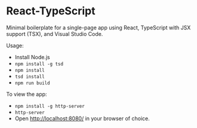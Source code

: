 # React-TypeScript

Minimal boilerplate for a single-page app using React, TypeScript with JSX support (TSX), and Visual Studio Code.

Usage:

* Install Node.js
* `npm install -g tsd`
* `npm install`
* `tsd install`
* `npm run build`

To view the app:

* `npm install -g http-server`
* `http-server`
* Open [http://localhost:8080/](http://localhost:8080/) in your browser of choice.
